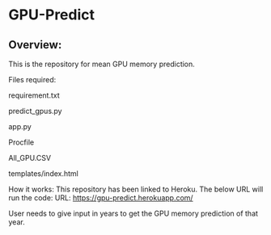 # GPU-Predict

## Overview:

This is the repository for mean GPU memory prediction.

Files required:

requirement.txt

predict_gpus.py

app.py

Procfile

All_GPU.CSV

templates/index.html

How it works:
This repository has been linked to Heroku. The below URL will run the code:
URL: https://gpu-predict.herokuapp.com/

User needs to give input in years to get the GPU memory prediction of that year.
